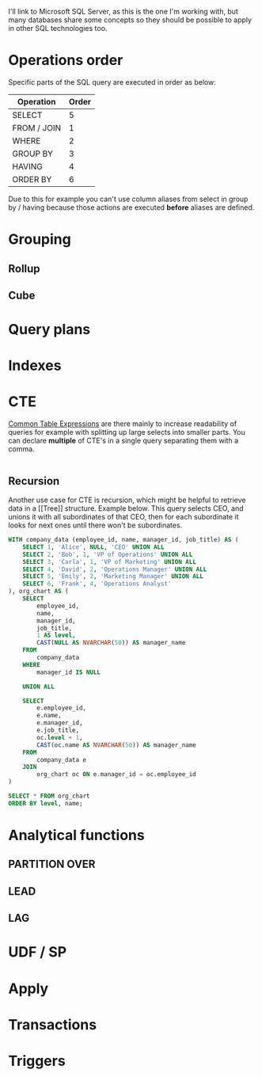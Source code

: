 I'll link to Microsoft SQL Server, as this is the one I'm working with, but many databases share some concepts so they should be possible to apply in other SQL technologies too.

# Operations order
Specific parts of the SQL query are executed in order as below:

| Operation   | Order |
| ----------- | ----- |
| SELECT      | 5     |
| FROM / JOIN | 1     |
| WHERE       | 2     |
| GROUP BY    | 3     |
| HAVING      | 4     |
| ORDER  BY   | 6     |
Due to this for example you can't use column aliases from select in group by / having because those actions are executed **before** aliases are defined.
# Grouping

## Rollup

## Cube

# Query plans

# Indexes

# CTE
[Common Table Expressions](https://learn.microsoft.com/en-us/sql/t-sql/queries/with-common-table-expression-transact-sql?view=sql-server-ver16) are there mainly to increase readability of queries for example with splitting up large selects into smaller parts. You can declare **multiple** of CTE's in a single query separating them with a comma.

```sql

```

## Recursion
Another use case for CTE is recursion, which might be helpful to retrieve data in a [[Tree]] structure. Example below. This query selects CEO, and unions it with all subordinates of that CEO, then for each subordinate it looks for next ones until there won't be subordinates.

```sql
WITH company_data (employee_id, name, manager_id, job_title) AS (
    SELECT 1, 'Alice', NULL, 'CEO' UNION ALL
    SELECT 2, 'Bob', 1, 'VP of Operations' UNION ALL
    SELECT 3, 'Carla', 1, 'VP of Marketing' UNION ALL
    SELECT 4, 'David', 2, 'Operations Manager' UNION ALL
    SELECT 5, 'Emily', 2, 'Marketing Manager' UNION ALL
    SELECT 6, 'Frank', 4, 'Operations Analyst'
), org_chart AS (
    SELECT
        employee_id,
        name,
        manager_id,
        job_title,
        1 AS level,
        CAST(NULL AS NVARCHAR(50)) AS manager_name
    FROM
        company_data
    WHERE
        manager_id IS NULL

    UNION ALL

    SELECT
        e.employee_id,
        e.name,
        e.manager_id,
        e.job_title,
        oc.level + 1,
        CAST(oc.name AS NVARCHAR(50)) AS manager_name
    FROM
        company_data e
    JOIN
        org_chart oc ON e.manager_id = oc.employee_id
)

SELECT * FROM org_chart
ORDER BY level, name;
```
# Analytical functions

## PARTITION OVER

## LEAD

## LAG





# UDF / SP

# Apply

# Transactions

# Triggers
